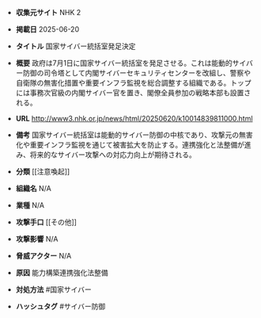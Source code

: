 - **収集元サイト**
NHK 2

- **掲載日**
2025-06-20

- **タイトル**
国家サイバー統括室発足決定

- **概要**
政府は7月1日に国家サイバー統括室を発足させる。これは能動的サイバー防御の司令塔として内閣サイバーセキュリティセンターを改組し、警察や自衛隊の無害化措置や重要インフラ監視を総合調整する組織である。トップには事務次官級の内閣サイバー官を置き、閣僚全員参加の戦略本部も設置される。

- **URL**
http://www3.nhk.or.jp/news/html/20250620/k10014839811000.html

- **備考**
国家サイバー統括室は能動的サイバー防御の中核であり、攻撃元の無害化や重要インフラ監視を通じて被害拡大を防止する。連携強化と法整備が進み、将来的なサイバー攻撃への対応力向上が期待される。

- **分類**
[[注意喚起]]

- **組織名**
N/A

- **業種**
N/A

- **攻撃手口**
[[その他]]

- **攻撃影響**
N/A

- **脅威アクター**
N/A

- **原因**
能力構築連携強化法整備

- **対処方法**
#国家サイバー

- **ハッシュタグ**
#サイバー防御
